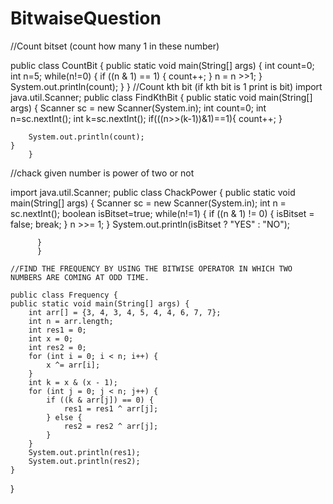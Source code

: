 # BitwaiseQuestion
//Count bitset (count how many 1 in these number)

public class CountBit {
    public static void main(String[] args) {
        int count=0;
        int n=5;
        while(n!=0) {
            if ((n & 1) == 1) {
                count++;
            }
            n = n >>1;
        }
        System.out.println(count);
    }
        }
    //Count kth bit (if kth bit is 1 print is bit)
    import java.util.Scanner;
public class FindKthBit {
    public static void main(String[] args) {
        Scanner sc = new Scanner(System.in);
        int count=0;
        int n=sc.nextInt();
        int k=sc.nextInt();
        if(((n>>(k-1))&1)==1){
            count++;
        }

        System.out.println(count);
    }
        }
//chack given number is power of two or not

import java.util.Scanner;
public class ChackPower {
          public static void main(String[] args) {
              Scanner sc = new Scanner(System.in);
              int n = sc.nextInt();
              boolean isBitset=true;
              while(n!=1) {
                  if ((n & 1) != 0) {
                      isBitset = false;
                      break;
                  }
                  n >>= 1;
              }
                  System.out.println(isBitset ? "YES" : "NO");

          }
          }

    //FIND THE FREQUENCY BY USING THE BITWISE OPERATOR IN WHICH TWO NUMBERS ARE COMING AT ODD TIME.

    public class Frequency {
    public static void main(String[] args) {
        int arr[] = {3, 4, 3, 4, 5, 4, 4, 6, 7, 7};
        int n = arr.length;
        int res1 = 0;
        int x = 0;
        int res2 = 0;
        for (int i = 0; i < n; i++) {
            x ^= arr[i];
        }
        int k = x & (x - 1);
        for (int j = 0; j < n; j++) {
            if ((k & arr[j]) == 0) {
                res1 = res1 ^ arr[j];
            } else {
                res2 = res2 ^ arr[j];
            }
        }
        System.out.println(res1);
        System.out.println(res2);
    }
}
